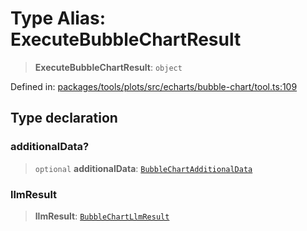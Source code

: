 # Type Alias: ExecuteBubbleChartResult

> **ExecuteBubbleChartResult**: `object`

Defined in: [packages/tools/plots/src/echarts/bubble-chart/tool.ts:109](https://github.com/GeoDaCenter/openassistant/blob/37d127dc7a76d6b5cf9de906c055e4c904e3dfed/packages/tools/plots/src/echarts/bubble-chart/tool.ts#L109)

## Type declaration

### additionalData?

> `optional` **additionalData**: [`BubbleChartAdditionalData`](BubbleChartAdditionalData.md)

### llmResult

> **llmResult**: [`BubbleChartLlmResult`](BubbleChartLlmResult.md)

